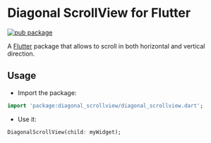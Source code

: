 # Diagonal ScrollView for Flutter

[![pub package](https://img.shields.io/badge/pub-v0.0.1-orange.svg)](https://pub.dartlang.org/packages/diagonal_scrollview)

A [Flutter](https://flutter.dev/) package that allows to scroll in both horizontal and vertical direction.

## Usage

* Import the package:
```dart
import 'package:diagonal_scrollview/diagonal_scrollview.dart';
```
* Use it:
```dart
DiagonalScrollView(child: myWidget);
```